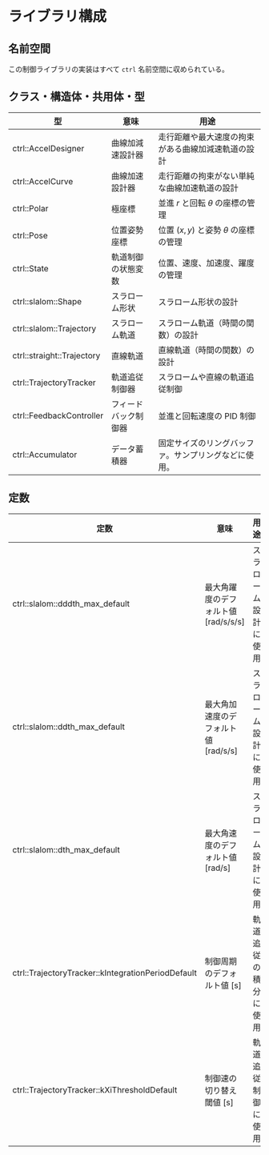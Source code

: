 # ライブラリ構成

## 名前空間

この制御ライブラリの実装はすべて `ctrl` 名前空間に収められている。

## クラス・構造体・共用体・型

| 型                         | 意味                 | 用途                                                 |
| -------------------------- | -------------------- | ---------------------------------------------------- |
| ctrl::AccelDesigner        | 曲線加減速設計器     | 走行距離や最大速度の拘束がある曲線加減速軌道の設計   |
| ctrl::AccelCurve           | 曲線加速設計器       | 走行距離の拘束がない単純な曲線加速軌道の設計         |
| ctrl::Polar                | 極座標               | 並進 $r$ と回転 $\theta$ の座標の管理                |
| ctrl::Pose                 | 位置姿勢座標         | 位置 $(x, y)$ と姿勢 $\theta$ の座標の管理           |
| ctrl::State                | 軌道制御の状態変数   | 位置、速度、加速度、躍度の管理                       |
| ctrl::slalom::Shape        | スラローム形状       | スラローム形状の設計                                 |
| ctrl::slalom::Trajectory   | スラローム軌道       | スラローム軌道（時間の関数）の設計                   |
| ctrl::straight::Trajectory | 直線軌道             | 直線軌道（時間の関数）の設計                         |
| ctrl::TrajectoryTracker    | 軌道追従制御器       | スラロームや直線の軌道追従制御                       |
| ctrl::FeedbackController   | フィードバック制御器 | 並進と回転速度の PID 制御                            |
| ctrl::Accumulator          | データ蓄積器         | 固定サイズのリングバッファ。サンプリングなどに使用。 |

## 定数

| 定数                                               | 意味                                 | 用途                 |
| -------------------------------------------------- | ------------------------------------ | -------------------- |
| ctrl::slalom::dddth_max_default                    | 最大角躍度のデフォルト値 [rad/s/s/s] | スラローム設計に使用 |
| ctrl::slalom::ddth_max_default                     | 最大角加速度のデフォルト値 [rad/s/s] | スラローム設計に使用 |
| ctrl::slalom::dth_max_default                      | 最大角速度のデフォルト値 [rad/s]     | スラローム設計に使用 |
| ctrl::TrajectoryTracker::kIntegrationPeriodDefault | 制御周期のデフォルト値 [s]           | 軌道追従の積分に使用 |
| ctrl::TrajectoryTracker::kXiThresholdDefault       | 制御速の切り替え閾値 [s]             | 軌道追従制御に使用   |
